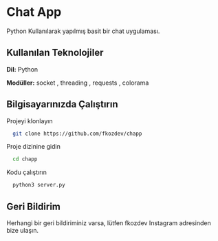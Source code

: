 
# Chat App

Python Kullanılarak yapılmış basit bir chat uygulaması.
## Kullanılan Teknolojiler

**Dil:** Python

**Modüller:** socket , threading , requests , colorama

  
## Bilgisayarınızda Çalıştırın

Projeyi klonlayın

```bash
  git clone https://github.com/fkozdev/chapp
```

Proje dizinine gidin

```bash
  cd chapp
```

Kodu çalıştırın

```bash
  python3 server.py
```

  
## Geri Bildirim

Herhangi bir geri bildiriminiz varsa, lütfen fkozdev Instagram adresinden bize ulaşın.

  
